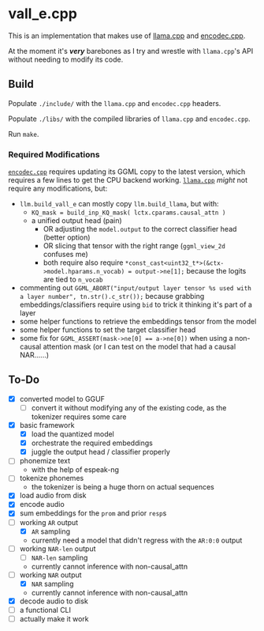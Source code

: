 # vall_e.cpp

This is an implementation that makes use of [llama.cpp](https://github.com/ggerganov/llama.cpp/) and [encodec.cpp](https://github.com/PABannier/encodec.cpp).

At the moment it's ***very*** barebones as I try and wrestle with `llama.cpp`'s API without needing to modify its code.

## Build

Populate `./include/` with the `llama.cpp` and `encodec.cpp` headers.

Populate `./libs/` with the compiled libraries of `llama.cpp` and `encodec.cpp`.

Run `make`.

### Required Modifications

[`encodec.cpp`](https://github.com/e-c-k-e-r/encodec.cpp) requires updating its GGML copy to the latest version, which requires a few lines to get the CPU backend working.
[`llama.cpp`](https://github.com/e-c-k-e-r/llama.cpp) *might* not require any modifications, but:
* `llm.build_vall_e` can mostly copy `llm.build_llama`, but with:
	* `KQ_mask = build_inp_KQ_mask( lctx.cparams.causal_attn )`
	* a unified output head (pain)
		* OR adjusting the `model.output` to the correct classifier head (better option)
	    * OR slicing that tensor with the right range (`ggml_view_2d` confuses me)
		* both require also require `*const_cast<uint32_t*>(&ctx->model.hparams.n_vocab) = output->ne[1];` because the logits are tied to `n_vocab`
* commenting out `GGML_ABORT("input/output layer tensor %s used with a layer number", tn.str().c_str());` because grabbing embeddings/classifiers require using `bid` to trick it thinking it's part of a layer
* some helper functions to retrieve the embeddings tensor from the model
* some helper functions to set the target classifier head
* some fix for `GGML_ASSERT(mask->ne[0] == a->ne[0])` when using a non-causal attention mask (or I can test on the model that had a causal NAR......)

## To-Do

* [x] converted model to GGUF
	* [ ] convert it without modifying any of the existing code, as the tokenizer requires some care
* [x] basic framework
	* [x] load the quantized model
	* [x] orchestrate the required embeddings
	* [x] juggle the output head / classifier properly
* [ ] phonemize text
	* with the help of espeak-ng
* [ ] tokenize phonemes
	* the tokenizer is being a huge thorn on actual sequences
* [x] load audio from disk
* [x] encode audio
* [x] sum embeddings for the `prom` and prior `resp`s
* [ ] working `AR` output
	* [x] `AR` sampling
	* currently need a model that didn't regress with the `AR:0:0` output
* [ ] working `NAR-len` output
	* [ ] `NAR-len` sampling
	* currently cannot inference with non-causal_attn
* [ ] working `NAR` output
	* [x] `NAR` sampling
	* currently cannot inference with non-causal_attn
* [x] decode audio to disk
* [ ] a functional CLI
* [ ] actually make it work
